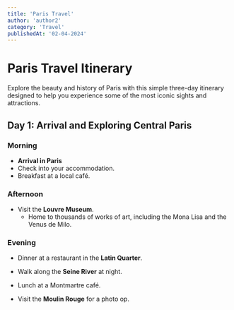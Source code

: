 ```yaml
---
title: 'Paris Travel'
author: 'author2'
category: 'Travel'
publishedAt: '02-04-2024'
---
```


# Paris Travel Itinerary

Explore the beauty and history of Paris with this simple three-day itinerary designed to help you experience some of the most iconic sights and attractions.

## Day 1: Arrival and Exploring Central Paris

### Morning
- **Arrival in Paris**
- Check into your accommodation.
- Breakfast at a local café.

### Afternoon
- Visit the **Louvre Museum**.
  - Home to thousands of works of art, including the Mona Lisa and the Venus de Milo.

### Evening
- Dinner at a restaurant in the **Latin Quarter**.
- Walk along the **Seine River** at night.

- Lunch at a Montmartre café.
- Visit the **Moulin Rouge** for a photo op.
